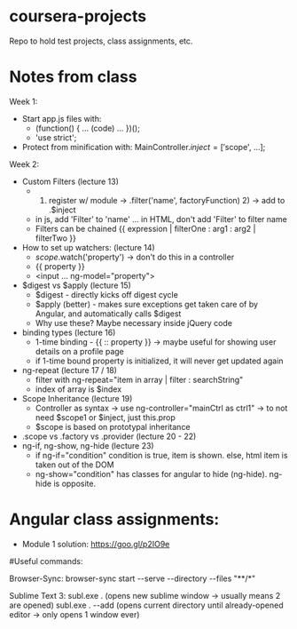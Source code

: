 # coursera-projects
Repo to hold test projects, class assignments, etc.

# Notes from class
Week 1:
- Start app.js files with:
  - (function() { ... (code) ... })();
  - 'use strict';
- Protect from minification with: MainController.$inject = ['$scope', ...];

Week 2:
- Custom Filters (lecture 13)
  - 1) register w/ module -> .filter('name', factoryFunction) 2) -> add to .$inject
  - in js, add 'Filter' to 'name' ... in HTML, don't add 'Filter' to filter name
  - Filters can be chained {{ expression | filterOne : arg1 : arg2 | filterTwo }}
- How to set up watchers: (lecture 14)
  - $scope.$watch('property') -> don't do this in a controller
  - {{ property }}
  - \<input ... ng-model="property"\>
- $digest vs $apply (lecture 15)
  - $digest - directly kicks off digest cycle
  - $apply (better) - makes sure exceptions get taken care of by Angular, and automatically calls $digest
  - Why use these? Maybe necessary inside jQuery code
- binding types (lecture 16)
  - 1-time binding - {{ :: property }} -> maybe useful for showing user details on a profile page
  - if 1-time bound property is initialized, it will never get updated again
- ng-repeat (lecture 17 / 18)
  - filter with ng-repeat="item in array | filter : searchString"
  - index of array is $index
- Scope Inheritance (lecture 19)
  - Controller as syntax -> use ng-controller="mainCtrl as ctrl1" -> to not need $scope1 or $inject, just this.prop
  - $scope is based on prototypal inheritance
- .scope vs .factory vs .provider (lecture 20 - 22)
- ng-if, ng-show, ng-hide (lecture 23)
  - if ng-if="condition" condition is true, item is shown. else, html item is taken out of the DOM
  - ng-show="condition" has classes for angular to hide (ng-hide). ng-hide is opposite.

# Angular class assignments:
* Module 1 solution: https://goo.gl/p2IO9e

#Useful commands:

Browser-Sync:
browser-sync start --serve --directory --files "\*\*/\*"

Sublime Text 3:
subl.exe . (opens new sublime window -> usually means 2 are opened)
subl.exe . --add (opens current directory until already-opened editor -> only opens 1 window ever)
